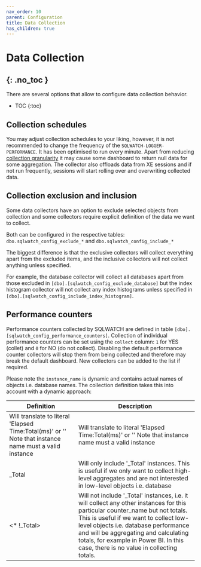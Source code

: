 ```yaml
---
nav_order: 10
parent: Configuration
title: Data Collection
has_children: true
---
```


# Data Collection
{: .no_toc }
---

There are several options that allow to configure data collection behavior.
- TOC 
{:toc}

## Collection schedules

You may adjust collection schedules to your liking, however, it is not recommended to change the frequency of the `SQLWATCH-LOGGER-PERFORMANCE`. It has been optimised to run every minute. Apart from reducing [collection granularity](https://sqlwatch.io/blog/impact-of-aggregation-on-granularity-and-observability/) it may cause some dashboard to return null data for some aggregation. The collector also offloads data from XE sessions and if not run frequently, sessions will start rolling over and overwriting collected data.

## Collection exclusion and inclusion

Some data collectors have an option to exclude selected objects from collection and some collectors require explicit definition of the data we want to collect.

Both can be configured in the respective tables: `dbo.sqlwatch_config_exclude_*` and `dbo.sqlwatch_config_include_*`

The biggest difference is that the exclusive collectors will collect everything apart from the excluded items, and the inclusive collectors will not collect anything unless specified.

For example, the database collector will collect all databases apart from those excluded in `[dbo].[sqlwatch_config_exclude_database]` but the index histogram collector will not collect any index histograms unless specified in `[dbo].[sqlwatch_config_include_index_histogram]`.

## Performance counters

Performance counters collected by SQLWATCH are defined in table `[dbo].[sqlwatch_config_performance_counters]`.
Collection of individual performance counters can be set using the `collect` column: `1` for YES (collet) and `0` for NO (do not collect). Disabling the default performance counter collectors will stop them from being collected and therefore may break the default dashboard. New collectors can be added to the list if required. 

Please note the `instance_name` is dynamic and contains actual names of objects i.e. database names. The collection definition takes this into account with a dynamic approach:


|                                               Definition                                               |                                                                                                                                                                  Description                                                                                                                                                                   |
|--------------------------------------------------------------------------------------------------------|------------------------------------------------------------------------------------------------------------------------------------------------------------------------------------------------------------------------------------------------------------------------------------------------------------------------------------------------|
| Will translate to literal 'Elapsed Time:Total(ms)' or '' Note that instance name must a valid instance | Will translate to literal 'Elapsed Time:Total(ms)' or '' Note that instance name must a valid instance                                                                                                                                                                                                                                        |
| _Total                                                                                                 | Will only include '_Total' instances. This is useful if we only want to collect high-level aggregates and are not interested in low-level objects i.e. database                                                                                                                                                                                |
| <* !_Total>                                                                                            | Will not include '_Total' instances, i.e. it will collect any other instances for this particular counter_name but not totals. This is useful if we want to collect low-level objects i.e. database performance and will be aggregating and calculating totals, for example in Power BI. In this case, there is no value in collecting totals.  |

